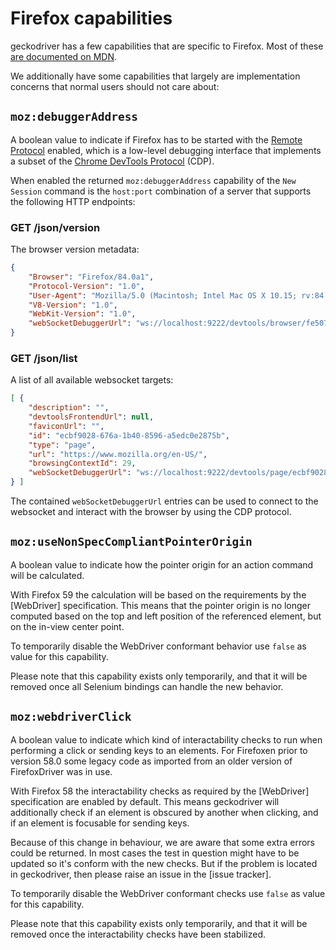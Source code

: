 # Firefox capabilities

geckodriver has a few capabilities that are specific to Firefox.
Most of these [are documented on MDN](https://developer.mozilla.org/en-US/docs/Web/WebDriver/Capabilities/firefoxOptions).

We additionally have some capabilities that largely are implementation
concerns that normal users should not care about:

## `moz:debuggerAddress`

A boolean value to indicate if Firefox has to be started with the
[Remote Protocol] enabled, which is a low-level debugging interface that
implements a subset of the [Chrome DevTools Protocol] (CDP).

When enabled the returned `moz:debuggerAddress` capability of the `New Session`
command is the `host:port` combination of a server that supports the following
HTTP endpoints:

### GET /json/version

The browser version metadata:

```json
{
    "Browser": "Firefox/84.0a1",
    "Protocol-Version": "1.0",
    "User-Agent": "Mozilla/5.0 (Macintosh; Intel Mac OS X 10.15; rv:84.0) Gecko/20100101 Firefox/84.0",
    "V8-Version": "1.0",
    "WebKit-Version": "1.0",
    "webSocketDebuggerUrl": "ws://localhost:9222/devtools/browser/fe507083-2960-a442-bbd7-7dfe1f111c05"
}
```

### GET /json/list

A list of all available websocket targets:

```json
[ {
    "description": "",
    "devtoolsFrontendUrl": null,
    "faviconUrl": "",
    "id": "ecbf9028-676a-1b40-8596-a5edc0e2875b",
    "type": "page",
    "url": "https://www.mozilla.org/en-US/",
    "browsingContextId": 29,
    "webSocketDebuggerUrl": "ws://localhost:9222/devtools/page/ecbf9028-676a-1b40-8596-a5edc0e2875b"
} ]
```

The contained `webSocketDebuggerUrl` entries can be used to connect to the
websocket and interact with the browser by using the CDP protocol.

[Remote Protocol]: /remote/index.rst
[Chrome DevTools Protocol]: https://chromedevtools.github.io/devtools-protocol/

## `moz:useNonSpecCompliantPointerOrigin`

A boolean value to indicate how the pointer origin for an action
command will be calculated.

With Firefox 59 the calculation will be based on the requirements
by the [WebDriver] specification. This means that the pointer origin
is no longer computed based on the top and left position of the
referenced element, but on the in-view center point.

To temporarily disable the WebDriver conformant behavior use `false`
as value for this capability.

Please note that this capability exists only temporarily, and that
it will be removed once all Selenium bindings can handle the new
behavior.

## `moz:webdriverClick`

A boolean value to indicate which kind of interactability checks
to run when performing a click or sending keys to an elements. For
Firefoxen prior to version 58.0 some legacy code as imported from
an older version of FirefoxDriver was in use.

With Firefox 58 the interactability checks as required by the
[WebDriver] specification are enabled by default. This means
geckodriver will additionally check if an element is obscured by
another when clicking, and if an element is focusable for sending
keys.

Because of this change in behaviour, we are aware that some extra
errors could be returned. In most cases the test in question might
have to be updated so it's conform with the new checks. But if the
problem is located in geckodriver, then please raise an issue in
the [issue tracker].

To temporarily disable the WebDriver conformant checks use `false`
as value for this capability.

Please note that this capability exists only temporarily, and that
it will be removed once the interactability checks have been
stabilized.

